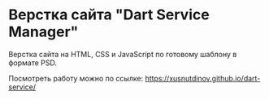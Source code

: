 # Верстка сайта "Dart Service Manager"

Верстка сайта на HTML, CSS и JavaScript по готовому шаблону в формате PSD.

Посмотреть работу можно по ссылке: https://xusnutdinov.github.io/dart-service/
